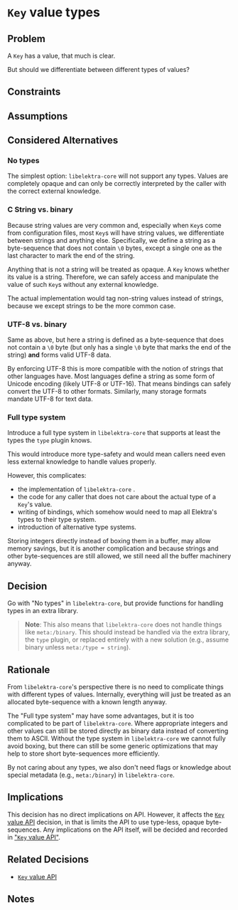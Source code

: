 # `Key` value types

## Problem

A `Key` has a value, that much is clear.

But should we differentiate between different types of values?

## Constraints

## Assumptions

## Considered Alternatives

### No types

The simplest option: `libelektra-core` will not support any types.
Values are completely opaque and can only be correctly interpreted by the caller with the correct external knowledge.

### C String vs. binary

Because string values are very common and, especially when `Key`s come from configuration files, most `Key`s will have string values, we differentiate between strings and anything else.
Specifically, we define a string as a byte-sequence that does not contain `\0` bytes, except a single one as the last character to mark the end of the string.

Anything that is not a string will be treated as opaque.
A `Key` knows whether its value is a string.
Therefore, we can safely access and manipulate the value of such `Key`s without any external knowledge.

The actual implementation would tag non-string values instead of strings, because we except strings to be the more common case.

### UTF-8 vs. binary

Same as above, but here a string is defined as a byte-sequence that does not contain a `\0` byte (but only has a single `\0` byte that marks the end of the string) **and** forms valid UTF-8 data.

By enforcing UTF-8 this is more compatible with the notion of strings that other languages have.
Most languages define a string as some form of Unicode encoding (likely UTF-8 or UTF-16).
That means bindings can safely convert the UTF-8 to other formats.
Similarly, many storage formats mandate UTF-8 for text data.

### Full type system

Introduce a full type system in `libelektra-core` that supports at least the types the `type` plugin knows.

This would introduce more type-safety and would mean callers need even less external knowledge to handle values properly.

However, this complicates:

- the implementation of `libelektra-core` .
- the code for any caller that does not care about the actual type of a `Key`'s value.
- writing of bindings, which somehow would need to map all Elektra's types to their type system.
- introduction of alternative type systems.

Storing integers directly instead of boxing them in a buffer, may allow memory savings, but it is another complication and because strings and other byte-sequences are still allowed, we still need all the buffer machinery anyway.

## Decision

Go with "No types" in `libelektra-core`, but provide functions for handling types in an extra library.

> **Note**: This also means that `libelektra-core` does not handle things like `meta:/binary`.
> This should instead be handled via the extra library, the `type` plugin, or replaced entirely with a new solution (e.g., assume binary unless `meta:/type = string`).

## Rationale

From `libelektra-core`'s perspective there is no need to complicate things with different types of values.
Internally, everything will just be treated as an allocated byte-sequence with a known length anyway.

The "Full type system" may have some advantages, but it is too complicated to be part of `libelektra-core`.
Where appropriate integers and other values can still be stored directly as binary data instead of converting them to ASCII.
Without the type system in `libelektra-core` we cannot fully avoid boxing, but there can still be some generic optimizations that may help to store short byte-sequences more efficiently.

By not caring about any types, we also don't need flags or knowledge about special metadata (e.g., `meta:/binary`) in `libelektra-core`.

## Implications

This decision has no direct implications on API.
However, it affects the [`Key` value API](../0_drafts/key_value.md) decision, in that is limits the API to use type-less, opaque byte-sequences.
Any implications on the API itself, will be decided and recorded in ["`Key` value API"](../0_drafts/key_value.md).

## Related Decisions

- [`Key` value API](../0_drafts/key_value.md)

## Notes
